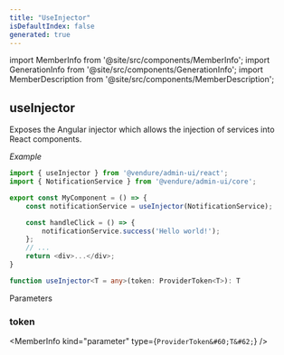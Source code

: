 ```yaml
---
title: "UseInjector"
isDefaultIndex: false
generated: true
---
```

<!-- This file was generated from the Vendure source. Do not modify. Instead, re-run the "docs:build" script -->
import MemberInfo from '@site/src/components/MemberInfo';
import GenerationInfo from '@site/src/components/GenerationInfo';
import MemberDescription from '@site/src/components/MemberDescription';


## useInjector

<GenerationInfo sourceFile="packages/admin-ui/src/lib/react/src/react-hooks/use-injector.ts" sourceLine="27" packageName="@vendure/admin-ui" />

Exposes the Angular injector which allows the injection of services into React components.

*Example*

```ts
import { useInjector } from '@vendure/admin-ui/react';
import { NotificationService } from '@vendure/admin-ui/core';

export const MyComponent = () => {
    const notificationService = useInjector(NotificationService);

    const handleClick = () => {
        notificationService.success('Hello world!');
    };
    // ...
    return <div>...</div>;
}
```

```ts title="Signature"
function useInjector<T = any>(token: ProviderToken<T>): T
```
Parameters

### token

<MemberInfo kind="parameter" type={`ProviderToken&#60;T&#62;`} />

